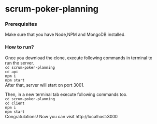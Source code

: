 # scrum-poker-planning

### Prerequisites
Make sure that you have Node,NPM and MongoDB installed.  
  
### How to run?
Once you download the clone, execute following commands in terminal to run the server.  
`cd scrum-poker-planning`  
`cd api`  
`npm i`  
`npm start`  
After that, server will start on port 3001.  
  
Then, in a new terminal tab execute following commands too.  
`cd scrum-poker-planning`  
`cd client`  
`npm i`  
`npm start`  
Congratulations! Now you can visit http://localhost:3000  
